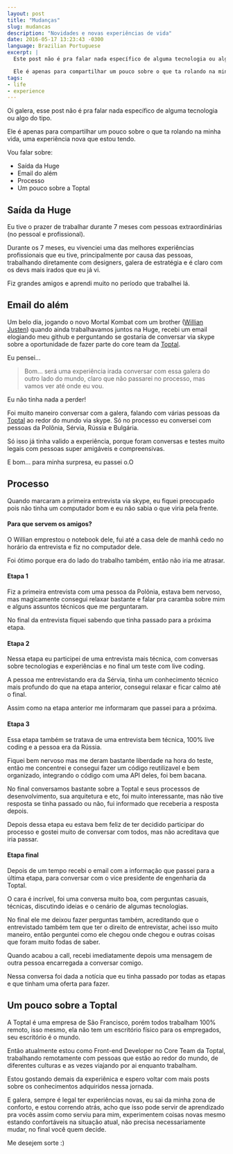```yaml
---
layout: post
title: "Mudanças"
slug: mudancas
description: "Novidades e novas experiências de vida"
date: 2016-05-17 13:23:43 -0300
language: Brazilian Portuguese
excerpt: |
  Este post não é pra falar nada específico de alguma tecnologia ou algo do tipo. 

  Ele é apenas para compartilhar um pouco sobre o que ta rolando na minha vida, uma experiência nova que estou tendo.
tags:
- life
- experience
---
```


Oi galera, esse post não é pra falar nada específico de alguma tecnologia ou algo do tipo. 

Ele é apenas para compartilhar um pouco sobre o que ta rolando na minha vida, uma experiência nova que estou tendo.

Vou falar sobre:

- Saída da Huge
- Email do além
- Processo
- Um pouco sobre a Toptal

## Saída da Huge

Eu tive o prazer de trabalhar durante 7 meses com pessoas extraordinárias (no pessoal e profissional).

Durante os 7 meses, eu vivenciei uma das melhores experiências profissionais que eu tive, principalmente por causa das pessoas, trabalhando diretamente com designers, galera de estratégia e é claro com os devs mais irados que eu já vi.

Fiz grandes amigos e aprendi muito no período que trabalhei lá.

## Email do além

Um belo dia, jogando o novo Mortal Kombat com um brother ([Willian Justen](https://twitter.com/Willian_justen)) quando ainda trabalhavamos juntos na Huge, recebi um email elogiando meu github e perguntando se gostaria de conversar via skype sobre a oportunidade de fazer parte do core team da [Toptal](https://www.toptal.com/).

Eu pensei...

> Bom... será uma experiência irada conversar com essa galera do outro lado do mundo, claro que não passarei no processo, mas vamos ver até onde eu vou.

Eu não tinha nada a perder!

Foi muito maneiro conversar com a galera, falando com várias pessoas da [Toptal](https://www.toptal.com/) ao redor do mundo via skype.
Só no processo eu conversei com pessoas da Polônia, Sérvia, Rússia e Bulgária.

Só isso já tinha valido a experiência, porque foram conversas e testes muito legais com pessoas super amigáveis e compreensivas.

E bom... para minha surpresa, eu passei o.O

## Processo

Quando marcaram a primeira entrevista via skype, eu fiquei preocupado pois não tinha um computador bom e eu não sabia o que viria pela frente.

#### Para que servem os amigos? 
O Willian emprestou o notebook dele, fui até a casa dele de manhã cedo no horário da entrevista e fiz no computador dele.

Foi ótimo porque era do lado do trabalho também, então não iria me atrasar.

#### Etapa 1
Fiz a primeira entrevista com uma pessoa da Polônia, estava bem nervoso, mas magicamente consegui relaxar bastante e falar pra caramba sobre mim e alguns assuntos técnicos que me perguntaram.

No final da entrevista fiquei sabendo que tinha passado para a próxima etapa.

#### Etapa 2

Nessa etapa eu participei de uma entrevista mais técnica, com conversas sobre tecnologias e experiências e no final um teste com live coding.

A pessoa me entrevistando era da Sérvia, tinha um conhecimento técnico mais profundo do que na etapa anterior, consegui relaxar e ficar calmo até o final. 

Assim como na etapa anterior me informaram que passei para a próxima.

#### Etapa 3

Essa etapa também se tratava de uma entrevista bem técnica, 100% live coding e a pessoa era da Rússia.

Fiquei bem nervoso mas me deram bastante liberdade na hora do teste, então me concentrei e consegui fazer um código reutilizavel e bem organizado, integrando o código com uma API deles, foi bem bacana.

No final conversamos bastante sobre a Toptal e seus processos de desenvolvimento, sua arquitetura e etc, foi muito interessante, mas não tive resposta se tinha passado ou não, fui informado que receberia a resposta depois.

Depois dessa etapa eu estava bem feliz de ter decidido participar do processo e gostei muito de conversar com todos, mas não acreditava que iria passar.

#### Etapa final

Depois de um tempo recebi o email com a informação que passei para a última etapa, para conversar com o vice presidente de engenharia da Toptal.

O cara é incrível, foi uma conversa muito boa, com perguntas casuais, técnicas, discutindo ideias e o cenário de algumas tecnologias.

No final ele me deixou fazer perguntas também, acreditando que o entrevistado também tem que ter o direito de entrevistar, achei isso muito maneiro, então perguntei como ele chegou onde chegou e outras coisas que foram muito fodas de saber.

Quando acabou a call, recebi imediatamente depois uma mensagem de outra pessoa encarregada a conversar comigo.

Nessa conversa foi dada a notícia que eu tinha passado por todas as etapas e que tinham uma oferta para fazer.

## Um pouco sobre a Toptal

A Toptal é uma empresa de São Francisco, porém todos trabalham 100% remoto, isso mesmo, ela não tem um escritório físico para os empregados, seu escritório é o mundo.

Então atualmente estou como Front-end Developer no Core Team da Toptal, trabalhando remotamente com pessoas que estão ao redor do mundo, de diferentes culturas e as vezes viajando por ai enquanto trabalham.

Estou gostando demais da experiênica e espero voltar com mais posts sobre os conhecimentos adquiridos nessa jornada.

E galera, sempre é legal ter experiências novas, eu sai da minha zona de conforto, e estou correndo atrás, acho que isso pode servir de aprendizado pra vocês assim como serviu para mim, experimentem coisas novas mesmo estando confortáveis na situação atual, não precisa necessariamente mudar, no final você quem decide.

Me desejem sorte :)
